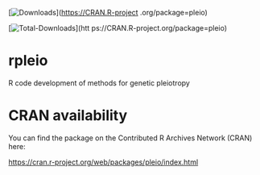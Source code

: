 [![Downloads](http://cranlogs.r-pkg.org/badges/pleio)](https://CRAN.R-project
.org/package=pleio)

[![Total-Downloads](https://cranlogs.r-pkg.org/badges/grand-total/pleio)](htt
ps://CRAN.R-project.org/package=pleio)


# rpleio

R code development of methods for genetic pleiotropy

# CRAN availability

You can find the package on the Contributed R Archives Network (CRAN) here:

https://cran.r-project.org/web/packages/pleio/index.html


